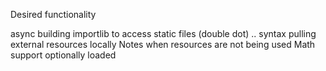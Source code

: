 Desired functionality

async building
importlib to access static files
(double dot) .. syntax
pulling external resources locally
Notes when resources are not being used
Math support optionally loaded